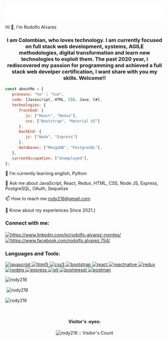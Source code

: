 <img src="https://github.com/rody216/rody216/blob/main/namew.gif" alt="hello world"/>

Hi 👋, I'm Rodolfo Alvarez


<h3 align="center">I am Colombian, who loves technology. I am currently focused on full stack web development, systems, AGILE methodologies, digital transformation and learn new technologies to exploit them. The past 2020 year, i rediscovered my passion for programming and achieved a full stack web develper certification, I want share with you my skills. Welcome!!</h3>

```javascript
const aboutMe = {
   pronouns: "he" | "him",
   code: [Javascript, HTML, CSS, Java, C#],
   technologies: {
      frontEnd: {
         js: ["React", "Redux"],
         css: ["Bootstrap", "Material UI"]
      },
      backEnd: {
         js: ["Node", "Express"]
      },
      databases: ["MongoDB", "PostgreSQL"],
   },
   currentOccupation: ["Unemployed"],
};
```

🌱 I’m currently learning english, Python

💬 Ask me about JavaScript, React, Redux, HTML, CSS, Node JS, Express, PostgreSQL, OAuth, Sequelize

📫 How to reach me rody216@gmail.com

📄 Know about my experiences Since 2021.)

<h3 align="left">Connect with me:</h3>
<p align="left">
<a href="https://linkedin.com/in/rodolfo-alvarez-montes/" target="_blank"><img align="center" src="https://cdn.jsdelivr.net/npm/simple-icons@3.0.1/icons/linkedin.svg" alt="https://www.linkedin.com/in/rodolfo-alvarez-montes/" height="30" width="40" /></a>
<a href="https://fb.com/rodolfo.alvarez.754/" target="_blank"><img align="center" src="https://cdn.jsdelivr.net/npm/simple-icons@3.0.1/icons/facebook.svg" alt="https://www.facebook.com/rodolfo.alvarez.754/" height="30" width="40" /></a>
</p>

<h3 align="left">Languages and Tools:</h3>
<p align="left">  <a href="https://developer.mozilla.org/en-US/docs/Web/JavaScript" target="_blank"> <img src="https://upload.wikimedia.org/wikipedia/commons/thumb/9/99/Unofficial_JavaScript_logo_2.svg/1024px-Unofficial_JavaScript_logo_2.svg.png" alt="javascript" width="40" height="40"/> </a> 
<a href="https://www.w3.org/html/" target="_blank"> <img src="https://upload.wikimedia.org/wikipedia/commons/thumb/3/38/HTML5_Badge.svg/600px-HTML5_Badge.svg.png" alt="html5" width="40" height="40"/> </a>
<a href="https://www.w3schools.com/css/" target="_blank"> <img src="https://cdn4.iconfinder.com/data/icons/social-media-logos-6/512/121-css3-512.png" alt="css3" width="40" height="40"/> </a> 
<a href="https://getbootstrap.com" target="_blank"> <img src="https://upload.wikimedia.org/wikipedia/commons/thumb/b/b2/Bootstrap_logo.svg/1024px-Bootstrap_logo.svg.png" alt="bootstrap" width="40" height="40"/> </a> 
<a href="https://reactjs.org/" target="_blank"> <img src="https://seeklogo.com/images/R/react-logo-7B3CE81517-seeklogo.com.png" alt="react" width="40" height="40"/> </a> 
<a href="https://reactnative.dev/" target="_blank"> <img src="https://reactnative.dev/img/header_logo.svg" alt="reactnative" width="40" height="40"/> </a> 
<a href="https://redux.js.org" target="_blank"> <img src="https://seeklogo.com/images/R/redux-logo-9CA6836C12-seeklogo.com.png" alt="redux" width="40" height="40"/>
<a href="https://nodejs.org" target="_blank"> <img src="https://cdn.pixabay.com/photo/2015/04/23/17/41/node-js-736399_960_720.png" alt="nodejs" height="40"/> </a>
<a href="https://expressjs.com" target="_blank"> <img src="https://i.cloudup.com/zfY6lL7eFa-3000x3000.png" alt="express" height="40"/> </a> 
<a href="https://git-scm.com/" target="_blank"> <img src="https://www.vectorlogo.zone/logos/git-scm/git-scm-icon.svg" alt="git" width="40" height="40"/> </a> 
<a href="https://www.postgresql.org" target="_blank"> <img src="https://upload.wikimedia.org/wikipedia/commons/thumb/2/29/Postgresql_elephant.svg/1200px-Postgresql_elephant.svg.png" alt="postgresql" width="40" height="40"/> </a> 
<a href="https://postman.com" target="_blank"> <img src="https://www.vectorlogo.zone/logos/getpostman/getpostman-icon.svg" alt="postman" width="40" height="40"/> </a> 


<p><img align="left" src="https://github-readme-stats.vercel.app/api/top-langs?username=rody216&show_icons=true&theme=dark&locale=en&layout=compact" alt="rody216"/></p>
</br>
<p>&nbsp;<img align="center" src="https://github-readme-stats.vercel.app/api?username=rody216&show_icons=true&theme=highcontrast&title_color=cfd147&locale=en" alt="rody216" /></p>

<p><img align="center" src="https://github-readme-streak-stats.herokuapp.com/?user=rody216&theme=dark" alt="rody216" /></p>

</br>
<h4 align="center">Visitor's :eyes:</h4>

<p align="center"><img src="https://profile-counter.glitch.me/{rody216}/count.svg" alt="rody216 :: Visitor's Count" /></p>

